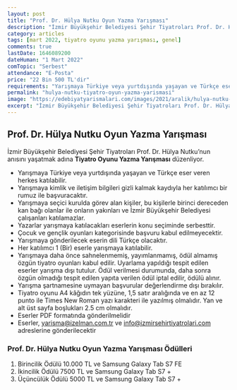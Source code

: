 ```yaml
---
layout: post
title: "Prof. Dr. Hülya Nutku Oyun Yazma Yarışması"
description: "İzmir Büyükşehir Belediyesi Şehir Tiyatroları Prof. Dr. Hülya Nutku’nun anısını yaşatmak adına Tiyatro Oyunu Yazma Yarışması düzenliyor."
category: articles
tags: [mart 2022, tiyatro oyunu yazma yarışması, genel]
comments: true
lastDate: 1646089200
dateHuman: "1 Mart 2022"
comTopic: "Serbest"
attendance: "E-Posta"
price: "22 Bin 500 TL'dir"
requirements: "Yarışmaya Türkiye veya yurtdışında yaşayan ve Türkçe eser veren herkes katılabilir."
permalink: "hulya-nutku-tiyatro-oyun-yazma-yarismasi"
image: "https://edebiyatyarismalari.com/images/2021/aralik/hulya-nutku-tiyatro-oyunu-yazma-yarismasi.jpg"
excerpt: "İzmir Büyükşehir Belediyesi Şehir Tiyatroları Prof. Dr. Hülya Nutku’nun anısını yaşatmak adına <strong>Tiyatro Oyunu Yazma Yarışması</strong> düzenliyor."
---
```


## Prof. Dr. Hülya Nutku Oyun Yazma Yarışması
İzmir Büyükşehir Belediyesi Şehir Tiyatroları Prof. Dr. Hülya Nutku’nun anısını yaşatmak adına **Tiyatro Oyunu Yazma Yarışması** düzenliyor.  

- Yarışmaya Türkiye veya yurtdışında yaşayan ve Türkçe eser veren herkes katılabilir.
- Yarışmaya kimlik ve iletişim bilgileri gizli kalmak kaydıyla her katılımcı bir rumuz ile başvuracaktır.
- Yarışmaya seçici kurulda görev alan kişiler, bu kişilerle birinci dereceden kan bağı olanlar ile onların yakınları ve İzmir Büyükşehir Belediyesi çalışanları katılamazlar. 
- Yazarlar yarışmaya katılacakları eserlerin konu seçiminde serbesttir.
- Çocuk ve gençlik oyunları kategorisinde başvuru kabul edilmeyecektir.
- Yarışmaya gönderilecek eserin dili Türkçe olacaktır.
- Her katılımcı 1 (Bir) eserle yarışmaya katılabilir.
- Yarışmaya daha önce sahnelenmemiş, yayımlanmamış, ödül almamış özgün tiyatro oyunları kabul edilir. Uyarlama yapıldığı tespit edilen eserler yarışma dışı tutulur. Ödül verilmesi durumunda, daha sonra özgün olmadığı tespit edilen yapıta verilen ödül iptal edilir, ödülü alınır. 
- Yarışma şartnamesine uymayan başvurular değerlendirme dışı bırakılır.
- Tiyatro oyunu A4 kâğıdın tek yüzüne, 1,5 satır aralığında ve en az 12 punto ile Times New Roman yazı karakteri ile yazılmış olmalıdır. Yan ve alt üst sayfa boşlukları 2.5 cm olmalıdır. 
- Eserler PDF formatında gönderilmelidir
- Eserler, yarisma@izelman.com.tr ve info@izmirsehirtiyatrolari.com adreslerine gönderilecektir

### Prof. Dr. Hülya Nutku Oyun Yazma Yarışması Ödülleri
1. Birincilik Ödülü 10.000 TL ve Samsung Galaxy Tab S7 FE
2. İkincilik Ödülü 7500 TL ve Samsung Galaxy Tab S7 +
3. Üçüncülük Ödülü 5000 TL ve Samsung Galaxy Tab S7 +